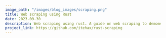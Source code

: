 ```yaml
---
image_path: "/images/blog_images/scraping.png"
title: Web scraping using Rust
date: 2023-09-30
description: Web scraping using rust. A guide on web scraping to demonstrate the capabilities of rust and the current ecosystem.
project_link: https://github.com/itehax/rust-scraping
---
```

